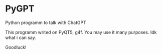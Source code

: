 # PyGPT
Python programm to talk with ChatGPT

This programm writed on PyQT5, g4f.
You may use it many purposes. Idk what i can say.

Goodluck!
